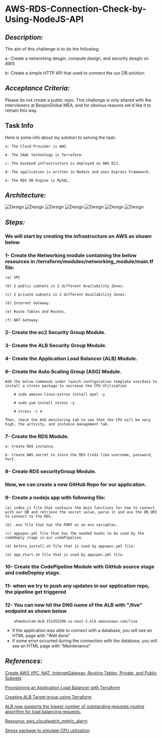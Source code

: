 # AWS-RDS-Connection-Check-by-Using-NodeJS-API


## _Description:_
The aim of this challenge is to do the following:

a- Create a networking desgin, compute design, and security desgin on AWS

b- Create a simple HTTP API that used to connect the our DB solution

## _Acceptance Criteria:_
Please do not create a public repo. This challenge is only shared with the interviewers at BespinGlobal MEA, and for obvious reasons we'd like it to remain this way.

## Task Info
Here is some info about my solution to solving the task:

    a- The Cloud Provider is AWS.
    
    b- The IAAC technology is Terraform.
    
    c- The backend infrastructure is deployed on AWS EC2.
    
    d- The application is written in NodeJs and uses Express Framework.
    
    e- The RDS DB Engine is MySQL.

## _Architecture:_ 
![Design](./infra.jpg "infra")
![Design](./codePipeline.png "pipeline")
![Design](./aws_pipeline.png "actual pipeline")
![Design](./deployment_screenshot.png "deployment")
![Design](./deployment_Events_screenshot.png "events")
![Design](./targetGroup_screenshot.png "target Group")
![Design](./ALB_wellDone.png "ALB Live")


## _Steps:_

### We will start by creating the infrastructure on AWS as shown below

### 1- Create the Networking module containing the below resources in /terraform/modules/networking_module/main.tf file:  

    (a) VPC

    (b) 2 public subnets in 2 different Availability Zones.
    
    (c) 2 private subnets in 2 different Availability Zones.
    
    (d) Internet Gateway.
    
    (e) Route Tables and Routes.
    
    (f) NAT Gateway.


### 2- Create the ec2 Security Group Module.  
  

### 3- Create the ALB Security Group Module.


### 4- Create the Application Load Balancer (ALB) Module.


### 6- Create the Auto Scaling Group (ASG) Module.


    Add the below commands under launch configuration template userdata to install a stress package to increase the CPU Utilization

        # sudo amazon-linux-extras install epel -y

        # sudo yum install stress -y
        
        # stress -c 4

    Then, check the ASG monitoring tab to see that the CPU will be very high, the activity, and instance management tab.

### 7- Create the RDS Module.

    a- Create RDS instance.

    b- Create AWS secret to store the RDS Creds like username, password, Port.


### 8- Create RDS securityGroup Module.


### Now, we can create a new GitHub Repo for our application.


### 9- Create a nodejs app with following file:
    (a) index.js file that contains the main functions for how to connect with our DB and retrieve the secret value, parse it and use the DB_URI to connect to the RDS.
    
    (b) .env file that has the PORT as an env variables.
    
    (c) appspec.yml file that has the needed hooks to be used by the codeDeply stage in our codePipeline.
    
    (d) before_install.sh file that is used by appspec.yml file.
    
    (e) app_start.sh file that is used by appspec.yml file.

### 10- Create the CodePipeline Module with GitHub source stage and codeDeploy stage.


### 11- when we try to push any updates in our application repo, the pipeline get triggered


### 12- You can now hit the DNS name of the ALB with "/live" endpoint as shown below

        ahmedsalem-ALB-151455209.us-east-2.elb.amazonaws.com/live
        
- if the application was able to connect with a database, you will see an HTML page with "Well done"
- if some error occurred during the connection with the database, you will see an HTML page with "Maintenance"



## _References:_
[Create AWS VPC, NAT, InternetGateway, Routing Tables, Private, and Public Subnets](https://medium.com/appgambit/terraform-aws-vpc-with-private-public-subnets-with-nat-4094ad2ab331)

[Provisioning an Application Load Balancer with Terraform](https://hceris.com/provisioning-an-application-load-balancer-with-terraform/)

[Creating ALB Target group using Terraform](https://registry.terraform.io/providers/hashicorp/aws/latest/docs/resources/lb_target_group)

[ALB now supports the lowest number of outstanding requests routing algorithm for load balancing requests.](https://aws.amazon.com/fr/about-aws/whats-new/2019/11/application-load-balancer-now-supports-least-outstanding-requests-algorithm-for-load-balancing-requests/)

[Resource: aws_cloudwatch_metric_alarm](https://registry.terraform.io/providers/hashicorp/aws/latest/docs/resources/cloudwatch_metric_alarm)

[Stress package to simulate CPU utilization ](https://gist.github.com/mikepfeiffer/d27f5c478bef92e8aff4241154b77e54)